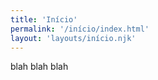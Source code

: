 ```yaml
---
title: 'Início'
permalink: '/início/index.html'
layout: 'layouts/início.njk'
---
```


blah blah blah 
